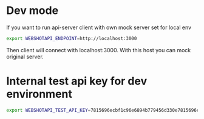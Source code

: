 # Dev mode
If you want to run api-server client with own mock server set for local env

```sh
export WEBSHOTAPI_ENDPOINT=http://localhost:3000
```
Then client will connect with localhost:3000. With this host you can mock original server.


# Internal test api key for dev environment
```sh
export WEBSHOTAPI_TEST_API_KEY=7815696ecbf1c96e6894b779456d330e7815696ecbf1c96e6894b779456d330d
```

